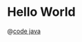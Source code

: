 # Hello World

<!-- @code:class -->
@[code java](../../example/src/test/java/party/iroiro/luajava/docs/HelloWorldTest.java)
